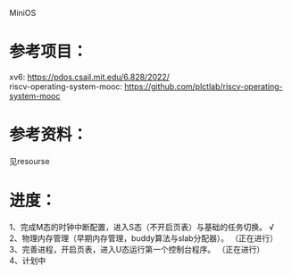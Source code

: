 MiniOS

# 参考项目：
xv6: https://pdos.csail.mit.edu/6.828/2022/  
riscv-operating-system-mooc: https://github.com/plctlab/riscv-operating-system-mooc

# 参考资料：
见resourse

# 进度：
1、完成M态的时钟中断配置，进入S态（不开启页表）与基础的任务切换。 √  
2、物理内存管理（早期内存管理，buddy算法与slab分配器）。         （正在进行）  
3、完善进程，开启页表，进入U态运行第一个控制台程序。             （正在进行）  
4、计划中  
